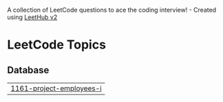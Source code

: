 A collection of LeetCode questions to ace the coding interview! - Created using [LeetHub v2](https://github.com/arunbhardwaj/LeetHub-2.0)
<!---LeetCode Topics Start-->
# LeetCode Topics
## Database
|  |
| ------- |
| [1161-project-employees-i](https://github.com/Harshinibattula/Leetcode-SQL-/tree/master/1161-project-employees-i) |
<!---LeetCode Topics End-->